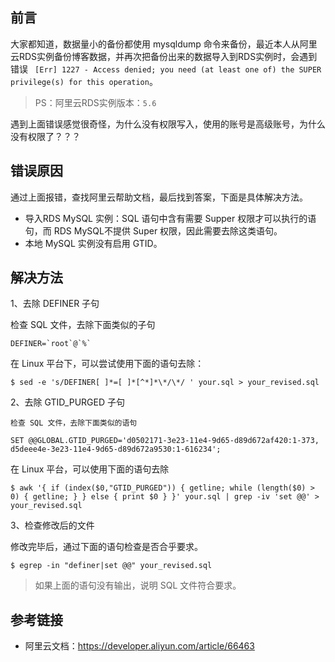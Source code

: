 ## 前言

大家都知道，数据量小的备份都使用 mysqldump 命令来备份，最近本人从阿里云RDS实例备份博客数据，并再次把备份出来的数据导入到RDS实例时，会遇到错误 ` [Err] 1227 - Access denied; you need (at least one of) the SUPER privilege(s) for this operation`。

> PS：阿里云RDS实例版本：`5.6`

遇到上面错误感觉很奇怪，为什么没有权限写入，使用的账号是高级账号，为什么没有权限了？？？

## 错误原因

通过上面报错，查找阿里云帮助文档，最后找到答案，下面是具体解决方法。

- 导入RDS MySQL 实例：SQL 语句中含有需要 Supper 权限才可以执行的语句，而 RDS MySQL不提供 Super 权限，因此需要去除这类语句。
- 本地 MySQL 实例没有启用 GTID。

## 解决方法

1、去除 DEFINER 子句

检查 SQL 文件，去除下面类似的子句

```
DEFINER=`root`@`%` 
```

在 Linux 平台下，可以尝试使用下面的语句去除：

```
$ sed -e 's/DEFINER[ ]*=[ ]*[^*]*\*/\*/ ' your.sql > your_revised.sql
```

2、去除 GTID_PURGED 子句

```
检查 SQL 文件，去除下面类似的语句
```

```
SET @@GLOBAL.GTID_PURGED='d0502171-3e23-11e4-9d65-d89d672af420:1-373,
d5deee4e-3e23-11e4-9d65-d89d672a9530:1-616234';
```

在 Linux 平台，可以使用下面的语句去除

```
$ awk '{ if (index($0,"GTID_PURGED")) { getline; while (length($0) > 0) { getline; } } else { print $0 } }' your.sql | grep -iv 'set @@' > your_revised.sql
```

3、检查修改后的文件

修改完毕后，通过下面的语句检查是否合乎要求。

```
$ egrep -in "definer|set @@" your_revised.sql
```

> 如果上面的语句没有输出，说明 SQL 文件符合要求。

## 参考链接

- 阿里云文档：https://developer.aliyun.com/article/66463